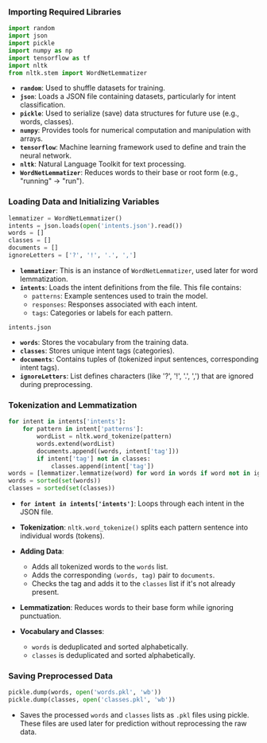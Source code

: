 ### **Importing Required Libraries**

```python
import random
import json
import pickle
import numpy as np
import tensorflow as tf
import nltk
from nltk.stem import WordNetLemmatizer
```

- **`random`**: Used to shuffle datasets for training.
- **`json`**: Loads a JSON file containing datasets, particularly for intent classification.
- **`pickle`**: Used to serialize (save) data structures for future use (e.g., words, classes).
- **`numpy`**: Provides tools for numerical computation and manipulation with arrays.
- **`tensorflow`**: Machine learning framework used to define and train the neural network.
- **`nltk`**: Natural Language Toolkit for text processing.
- **`WordNetLemmatizer`**: Reduces words to their base or root form (e.g., "running" → "run").

### **Loading Data and Initializing Variables**

```python
lemmatizer = WordNetLemmatizer()
intents = json.loads(open('intents.json').read())
words = []
classes = []
documents = []
ignoreLetters = ['?', '!', '.', ',']
```
- **`lemmatizer`**: This is an instance of `WordNetLemmatizer`, used later for word lemmatization.
- **`intents`**: Loads the intent definitions from the file. This file contains:
    - `patterns`: Example sentences used to train the model.
    - `responses`: Responses associated with each intent.
    - `tags`: Categories or labels for each pattern.

`intents.json`
- **`words`**: Stores the vocabulary from the training data.
- **`classes`**: Stores unique intent tags (categories).
- **`documents`**: Contains tuples of (tokenized input sentences, corresponding intent tags).
- **`ignoreLetters`**: List defines characters (like '?', '!', '.', ',') that are ignored during preprocessing.

### **Tokenization and Lemmatization**

```python
for intent in intents['intents']:
    for pattern in intent['patterns']:
        wordList = nltk.word_tokenize(pattern)
        words.extend(wordList)
        documents.append((words, intent['tag']))
        if intent['tag'] not in classes:
            classes.append(intent['tag'])
words = [lemmatizer.lemmatize(word) for word in words if word not in ignoreLetters]
words = sorted(set(words))
classes = sorted(set(classes))
```

- **`for intent in intents['intents']`**: Loops through each intent in the JSON file.
- **Tokenization**: `nltk.word_tokenize()` splits each pattern sentence into individual words (tokens).
- **Adding Data**:
    - Adds all tokenized words to the `words` list.
    - Adds the corresponding `(words, tag)` pair to `documents`. 
    - Checks the tag and adds it to the `classes` list if it's not already present. 

- **Lemmatization**: Reduces words to their base form while ignoring punctuation.
- **Vocabulary and Classes**:
    - `words` is deduplicated and sorted alphabetically.
    - `classes` is deduplicated and sorted alphabetically.

### **Saving Preprocessed Data**

```python
pickle.dump(words, open('words.pkl', 'wb'))
pickle.dump(classes, open('classes.pkl', 'wb'))
```

- Saves the processed `words` and `classes` lists as `.pkl` files using pickle. These files are used later for prediction without reprocessing the raw data.
